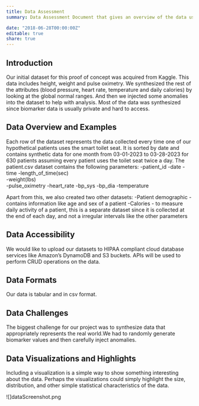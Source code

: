 ```yaml
---
title: Data Assessment
summary: Data Assessment Document that gives an overview of the data used for the project.

date: "2018-06-28T00:00:00Z"
editable: true
share: true
---
```


## Introduction

Our initial dataset for this proof of concept was acquired from Kaggle. This data includes height, weight and pulse oximetry. We synthesized the rest of the attributes (blood pressure, heart rate, temperature and daily calories) by looking at the global normal ranges. And then we injected some anomalies into the dataset to help with analysis. Most of the data was synthesized since biomarker data is usually private and hard to access. 

## Data Overview and Examples

Each row of the dataset represents the data collected every time one of our hypothetical patients uses the smart toilet seat. It is sorted by date and contains synthetic data for one month from 03-01-2023 to 03-28-2023 for 630 patients assuming every patient uses the toilet seat twice a day. The patient.csv dataset contains the following parameters:
-patient_id
-date
-time
-length_of_time(sec)	
-weight(lbs)	
-pulse_oximetry	
-heart_rate	
-bp_sys
-bp_dia	
-temperature

Apart from this, we also created two other datasets: 
-Patient demographic - contains information like age and sex of a patient
-Calories - to measure daily activity of a patient, this is a separate  dataset since it is collected at the end of each day, and not a irregular intervals like the other parameters


## Data Accessibility

We would like to upload our datasets to HIPAA compliant cloud database services like Amazon’s DynamoDB and S3 buckets. APIs will be used to perform CRUD operations on the data.

## Data Formats

Our data is tabular and in csv format.

## Data Challenges

The biggest challenge for our project was to synthesize data that appropriately represents the real world.We had to randomly generate biomarker values and then carefully inject anomalies.

## Data Visualizations and Highlights

Including a visualization is a simple way to show something interesting about the data.  Perhaps the visualizations could simply highlight the size, distribution, and other simple statistical characteristics of the data.

![]dataScreenshot.png

